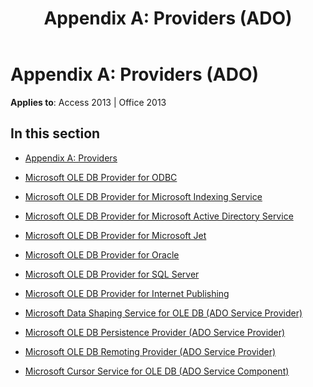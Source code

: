 ﻿---
title: 'Appendix A: Providers (ADO)'
TOCTitle: 'Appendix A: Providers'
ms:assetid: acce14df-9f9d-4b4f-9be5-407ff92620df
ms:mtpsurl: https://msdn.microsoft.com/en-us/library/JJ249807(v=office.15)
ms:contentKeyID: 48547022
ms.date: 09/18/2015
mtps_version: v=office.15
---

# Appendix A: Providers (ADO)


**Applies to**: Access 2013 | Office 2013

## In this section

  - [Appendix A: Providers](appendix-a-providers.md)

  - [Microsoft OLE DB Provider for ODBC](microsoft-ole-db-provider-for-odbc.md)

  - [Microsoft OLE DB Provider for Microsoft Indexing Service](microsoft-ole-db-provider-for-microsoft-indexing-service.md)

  - [Microsoft OLE DB Provider for Microsoft Active Directory Service](microsoft-ole-db-provider-for-microsoft-active-directory-service.md)

  - [Microsoft OLE DB Provider for Microsoft Jet](microsoft-ole-db-provider-for-microsoft-jet.md)

  - [Microsoft OLE DB Provider for Oracle](microsoft-ole-db-provider-for-oracle.md)

  - [Microsoft OLE DB Provider for SQL Server](microsoft-ole-db-provider-for-sql-server.md)

  - [Microsoft OLE DB Provider for Internet Publishing](microsoft-ole-db-provider-for-internet-publishing.md)

  - [Microsoft Data Shaping Service for OLE DB (ADO Service Provider)](microsoft-data-shaping-service-for-ole-db-ado-service-provider.md)

  - [Microsoft OLE DB Persistence Provider (ADO Service Provider)](microsoft-ole-db-persistence-provider-ado-service-provider.md)

  - [Microsoft OLE DB Remoting Provider (ADO Service Provider)](microsoft-ole-db-remoting-provider-ado-service-provider.md)

  - [Microsoft Cursor Service for OLE DB (ADO Service Component)](microsoft-cursor-service-for-ole-db-ado-service-component.md)

